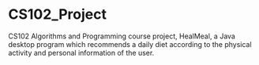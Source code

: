 # CS102_Project
CS102 Algorithms and Programming course project, HealMeal, a Java desktop program which recommends a daily diet according to the physical activity and personal information of the user.
